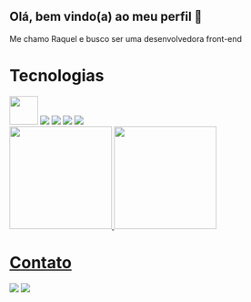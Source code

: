## Olá, bem vindo(a) ao meu perfil 👋
Me chamo Raquel e busco ser uma desenvolvedora front-end

# Tecnologias 
<div>

<img height="50" src="https://cdn.jsdelivr.net/gh/devicons/devicon@latest/icons/html5/html5-original.svg" />
<img src="https://cdn.jsdelivr.net/gh/devicons/devicon@latest/icons/css3/css3-original.svg" />
<img src="https://cdn.jsdelivr.net/gh/devicons/devicon@latest/icons/javascript/javascript-original.svg" />
<img src="https://cdn.jsdelivr.net/gh/devicons/devicon@latest/icons/react/react-original.svg" />
<img src="https://cdn.jsdelivr.net/gh/devicons/devicon@latest/icons/tailwindcss/tailwindcss-original-wordmark.svg" />
</div>

<div>
<a href="https://github.com/raquelgarciaa">
<img loading="lazy" height="180em" src="https://github-readme-stats.vercel.app/api/top-langs/?username=raquelgarciaa&layout=compact&langs_count=7&theme=dracula"/>
<img loading="lazy" height="180em" src="https://github-readme-stats.vercel.app/api?username=raquelgarciaa&show_icons=true&theme=dracula&include_all_commits=true&count_private=true"/>
</div>

# Contato
<div>
<a href = "mailto:contato@seu-usuário-aqui"><img loading="lazy" src="https://img.shields.io/badge/Gmail-D14836?style=for-the-badge&logo=gmail&logoColor=white" target="_blank"></a>
<a href="https://www.linkedin.com/in/seu-usuário-linkedln-aqui" target="_blank"><img loading="lazy" src="https://img.shields.io/badge/-LinkedIn-%230077B5?style=for-the-badge&logo=linkedin&logoColor=white" target="_blank"></a> 
</div>





<!--
**raquelgarciaa/raquelgarciaa** is a ✨ _special_ ✨ repository because its `README.md` (this file) appears on your GitHub profile.

Here are some ideas to get you started:

- 🔭 I’m currently working on ...
- 🌱 I’m currently learning ...
- 👯 I’m looking to collaborate on ...
- 🤔 I’m looking for help with ...
- 💬 Ask me about ...
- 📫 How to reach me: ...
- 😄 Pronouns: ...
- ⚡ Fun fact: ...
-->
